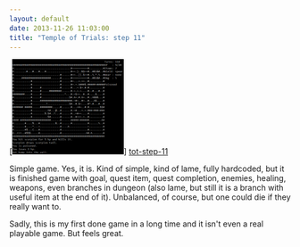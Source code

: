 ```yaml
---
layout: default
date: 2013-11-26 11:03:00
title: "Temple of Trials: step 11"
---
```

[![tot-step-11][tot-step-11-thumb]] [tot-step-11]

Simple game. Yes, it is. Kind of simple, kind of lame, fully hardcoded, but it is finished game with goal, quest item, quest completion, enemies, healing, weapons, even branches in dungeon (also lame, but still it is a branch with useful item at the end of it). Unbalanced, of course, but one could die if they really want to.  
  
Sadly, this is my first done game in a long time and it isn't even a real playable game. But feels great.   
  
[tot-step-11]: /images/tot-step-11.png
[tot-step-11-thumb]: /thumbs/tot-step-11.png
